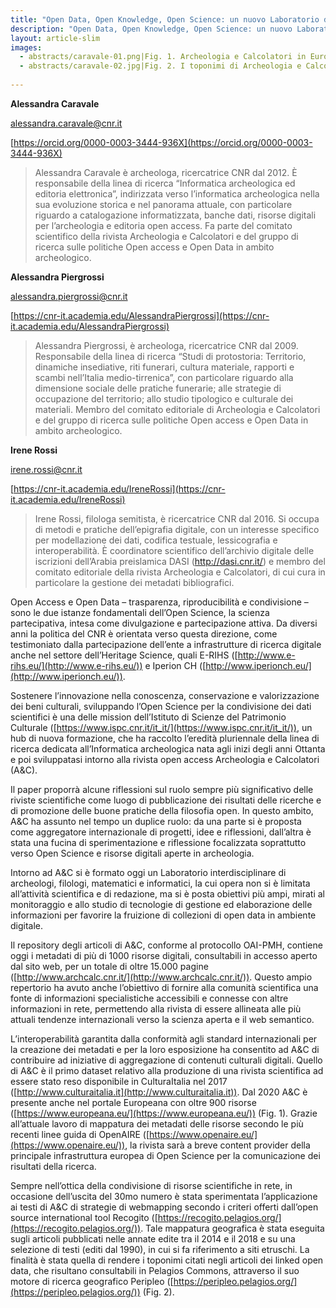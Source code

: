 ```yaml
---
title: "Open Data, Open Knowledge, Open Science: un nuovo Laboratorio dell’Istituto di Scienze del Patrimonio Culturale"
description: "Open Data, Open Knowledge, Open Science: un nuovo Laboratorio dell’Istituto di Scienze del Patrimonio Culturale"
layout: article-slim
images:
  - abstracts/caravale-01.png|Fig. 1. Archeologia e Calcolatori in Europeana.
  - abstracts/caravale-02.jpg|Fig. 2. I toponimi di Archeologia e Calcolatori visualizzati in Peripleo.
  
---
```


**Alessandra Caravale**

[alessandra.caravale@cnr.it](mailto:alessandra.caravale@cnr.it)

[https://orcid.org/0000-0003-3444-936X](https://orcid.org/0000-0003-3444-936X)

> Alessandra Caravale è archeologa, ricercatrice CNR dal 2012. È responsabile della linea di ricerca “Informatica archeologica ed editoria elettronica”, indirizzata verso l’informatica archeologica nella sua evoluzione storica e nel panorama attuale, con particolare riguardo a catalogazione informatizzata, banche dati, risorse digitali per l’archeologia e editoria open access. Fa parte del comitato scientifico della rivista Archeologia e Calcolatori e del gruppo di ricerca sulle politiche Open access e Open Data in ambito archeologico.

**Alessandra Piergrossi**

[alessandra.piergrossi@cnr.it](mailto:alessandra.piergrossi@cnr.it)

[https://cnr-it.academia.edu/AlessandraPiergrossi](https://cnr-it.academia.edu/AlessandraPiergrossi)

>Alessandra Piergrossi, è archeologa, ricercatrice CNR dal 2009. Responsabile della linea di ricerca “Studi di protostoria: Territorio, dinamiche insediative, riti funerari, cultura materiale, rapporti e scambi nell’Italia medio-tirrenica”, con particolare riguardo alla dimensione sociale delle pratiche funerarie; alle strategie di occupazione del territorio; allo studio tipologico e culturale dei materiali. Membro del comitato editoriale di Archeologia e Calcolatori e del gruppo di ricerca sulle politiche Open access e Open Data in ambito archeologico.

**Irene Rossi**

[irene.rossi@cnr.it](mailto:irene.rossi@cnr.it)

[https://cnr-it.academia.edu/IreneRossi](https://cnr-it.academia.edu/IreneRossi)

> Irene Rossi, filologa semitista, è ricercatrice CNR dal 2016. Si occupa di metodi e pratiche dell’epigrafia digitale, con un interesse specifico per modellazione dei dati, codifica testuale, lessicografia e interoperabilità. È coordinatore scientifico dell’archivio digitale delle iscrizioni dell’Arabia preislamica DASI (http://dasi.cnr.it/) e membro del comitato editoriale della rivista Archeologia e Calcolatori, di cui cura in particolare la gestione dei metadati bibliografici.

Open Access e Open Data – trasparenza, riproducibilità e condivisione – sono le due istanze fondamentali dell’Open Science, la scienza partecipativa, intesa come divulgazione e partecipazione attiva. Da diversi anni la politica del CNR è orientata verso questa direzione, come testimoniato dalla partecipazione dell’ente a infrastrutture di ricerca digitale anche nel settore dell’Heritage Science, quali E-RIHS ([http://www.e-rihs.eu/](http://www.e-rihs.eu/)) e Iperion CH ([http://www.iperionch.eu/](http://www.iperionch.eu/)).

Sostenere l’innovazione nella conoscenza, conservazione e valorizzazione dei beni culturali, sviluppando l’Open Science per la condivisione dei dati scientifici è una delle mission dell’Istituto di Scienze del Patrimonio Culturale ([https://www.ispc.cnr.it/it_it/](https://www.ispc.cnr.it/it_it/)), un hub di nuova formazione, che ha raccolto l’eredità pluriennale della linea di ricerca dedicata all’Informatica archeologica nata agli inizi degli anni Ottanta e poi sviluppatasi intorno alla rivista open access Archeologia e Calcolatori (A&C). 

Il paper proporrà alcune riflessioni sul ruolo sempre più significativo delle riviste scientifiche come luogo di pubblicazione dei risultati delle ricerche e di promozione delle buone pratiche della filosofia open. In questo ambito, A&C ha assunto nel tempo un duplice ruolo: da una parte si è proposta come aggregatore internazionale di progetti, idee e riflessioni, dall’altra è stata una fucina di sperimentazione e riflessione focalizzata soprattutto verso Open Science e risorse digitali aperte in archeologia. 

Intorno ad A&C si è formato oggi un Laboratorio interdisciplinare di archeologi, filologi, matematici e informatici, la cui opera non si è limitata all’attività scientifica e di redazione, ma si è posta obiettivi più ampi, mirati al monitoraggio e allo studio di tecnologie di gestione ed elaborazione delle informazioni per favorire la fruizione di collezioni di open data in ambiente digitale. 

Il repository degli articoli di A&C, conforme al protocollo OAI-PMH, contiene oggi i metadati di più di 1000 risorse digitali, consultabili in accesso aperto dal sito web, per un totale di oltre 15.000 pagine ([http://www.archcalc.cnr.it/](http://www.archcalc.cnr.it/)). Questo ampio repertorio ha avuto anche l’obiettivo di fornire alla comunità scientifica una fonte di informazioni specialistiche accessibili e connesse con altre informazioni in rete, permettendo alla rivista di essere allineata alle più attuali tendenze internazionali verso la scienza aperta e il web semantico.

L’interoperabilità garantita dalla conformità agli standard internazionali per la creazione dei metadati e per la loro esposizione ha consentito ad A&C di contribuire ad iniziative di aggregazione di contenuti culturali digitali. Quello di A&C è il primo dataset relativo alla produzione di una rivista scientifica ad essere stato reso disponibile in CulturaItalia nel 2017 ([http://www.culturaitalia.it](http://www.culturaitalia.it)). Dal 2020 A&C è presente anche nel portale Europeana con oltre 900 risorse ([https://www.europeana.eu/](https://www.europeana.eu/)) (Fig. 1). Grazie all’attuale lavoro di mappatura dei metadati delle risorse secondo le più recenti linee guida di OpenAIRE ([https://www.openaire.eu/](https://www.openaire.eu/)), la rivista sarà a breve content provider della principale infrastruttura europea di Open Science per la comunicazione dei risultati della ricerca. 

Sempre nell’ottica della condivisione di risorse scientifiche in rete, in occasione dell’uscita del 30mo numero è stata sperimentata l’applicazione ai testi di A&C di strategie di webmapping secondo i criteri offerti dall’open source international tool Recogito ([https://recogito.pelagios.org/](https://recogito.pelagios.org/)). Tale mappatura geografica è stata eseguita sugli articoli pubblicati nelle annate edite tra il 2014 e il 2018 e su una selezione di testi (editi dal 1990), in cui si fa riferimento a siti etruschi. La finalità è stata quella di rendere i toponimi citati negli articoli dei linked open data, che risultano consultabili in Pelagios Commons, attraverso il suo motore di ricerca geografico Peripleo ([https://peripleo.pelagios.org/](https://peripleo.pelagios.org/)) (Fig. 2).